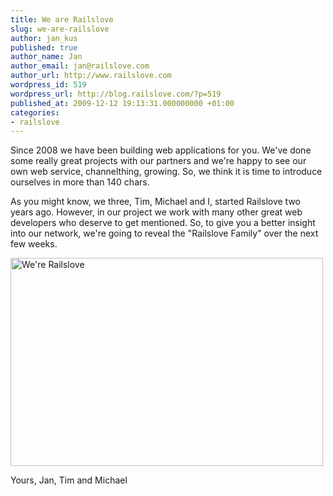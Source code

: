 ```yaml
---
title: We are Railslove
slug: we-are-railslove
author: jan_kus
published: true
author_name: Jan
author_email: jan@railslove.com
author_url: http://www.railslove.com
wordpress_id: 519
wordpress_url: http://blog.railslove.com/?p=519
published_at: 2009-12-12 19:13:31.000000000 +01:00
categories:
- railslove
---
```

Since 2008 we have been building web applications for you. We've done some really great projects with our partners and we're happy to see our own web service, channelthing, growing. So, we think it is time to introduce ourselves in more than 140 chars.

As you might know, we three, Tim, Michael and I, started Railslove two years ago. However, in our project we work with many other great web developers who deserve to get mentioned. So, to give you a better insight into our network, we're going to reveal the "Railslove Family" over the next few weeks.

<a href="http://www.ipernity.com/doc/koos/6804956"><img src="http://u1.ipernity.com/13/49/56/6804956.00fa2df8.500.jpg" width="500" height="333" alt="We're Railslove" border="0"/></a> 

Yours,
Jan, Tim and Michael
